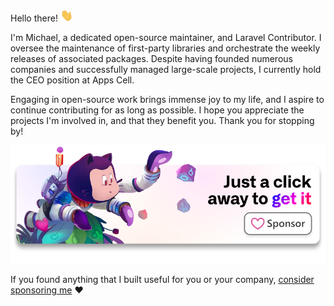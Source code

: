 Hello there! <img src="https://raw.githubusercontent.com/ABSphreak/ABSphreak/master/gifs/Hi.gif" width="20px" height="20px"> 

I'm Michael, a dedicated open-source maintainer, and Laravel Contributor. I oversee the maintenance of first-party libraries and orchestrate the weekly releases of associated packages. Despite having founded numerous companies and successfully managed large-scale projects, I currently hold the CEO position at Apps Cell.

Engaging in open-source work brings immense joy to my life, and I aspire to continue contributing for as long as possible. I hope you appreciate the projects I'm involved in, and that they benefit you. Thank you for stopping by!

[![Image for sponsor](sponsors.png)](https://github.com/sponsors/michaelnabil230)

If you found anything that I built useful for you or your company, [consider sponsoring me](https://github.com/sponsors/michaelnabil230) ❤️
